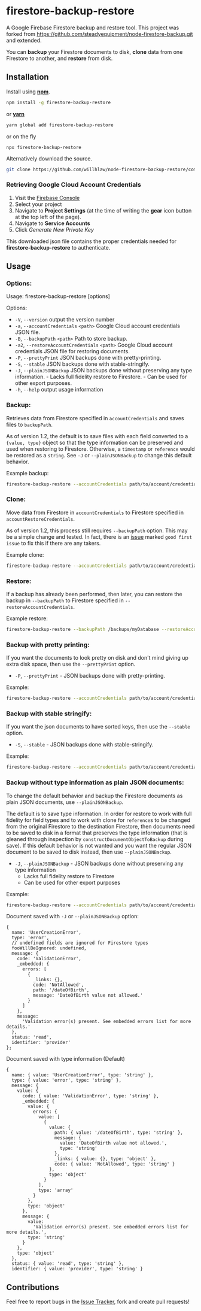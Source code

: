 # firestore-backup-restore

A Google Firebase Firestore backup and restore tool. This project was forked from https://github.com/steadyequipment/node-firestore-backup.git and extended.

You can **backup** your Firestore documents to disk, **clone** data from one Firestore to another, and **restore** from disk.

## Installation

Install using [**npm**](https://www.npmjs.com/).

```sh
npm install -g firestore-backup-restore
```

or [**yarn**](https://yarnpkg.com/en/)

```sh
yarn global add firestore-backup-restore
```

or on the fly

```
npx firestore-backup-restore
```

Alternatively download the source.

```sh
git clone https://github.com/willhlaw/node-firestore-backup-restore/commits/master
```

### Retrieving Google Cloud Account Credentials

1. Visit the [Firebase Console](https://console.firebase.google.com)
1. Select your project
1. Navigate to **Project Settings** (at the time of writing the **gear** icon button at the top left of the page).
1. Navigate to **Service Accounts**
1. Click _Generate New Private Key_

This downloaded json file contains the proper credentials needed for **firestore-backup-restore** to authenticate.

## Usage

### Options:

Usage: firestore-backup-restore [options]

Options:

* `-V`, `--version` output the version number
* `-a`, `--accountCredentials` `<path>` Google Cloud account credentials JSON file.
* `-B`, `--backupPath` `<path>` Path to store backup.
* `-a2`, `--restoreAccountCredentials` `<path>` Google Cloud account credentials JSON file for restoring documents.
* `-P`, `--prettyPrint` JSON backups done with pretty-printing.
* `-S`, `--stable` JSON backups done with stable-stringify.
* `-J`, `--plainJSONBackup` JSON backups done without preserving any type information. - Lacks full fidelity restore to Firestore. - Can be used for other export purposes.
* `-h`, `--help` output usage information

### Backup:

Retrieves data from Firestore specified in `accountCredentials` and saves files to `backupPath`.

As of version 1.2, the default is to save files with each field converted to a `{value, type}` object so that the type information can be preserved and used when restoring to Firestore. Otherwise, a `timestamp` or `reference` would be restored as a `string`. See `-J` or `--plainJSONBackup` to change this default behavior.

Example backup:

```sh
firestore-backup-restore --accountCredentials path/to/account/credentials/file.json --backupPath /backups/myDatabase
```

### Clone:

Move data from Firestore in `accountCredentials` to Firestore specified in `accountRestoreCredentials`.

As of version 1.2, this process still requires `--backupPath` option. This may be a simple change and tested. In fact, there is an [issue](https://github.com/willhlaw/node-firestore-backup-restore/issues/15) marked `good first issue` to fix this if there are any takers.

Example clone:

```sh
firestore-backup-restore --accountCredentials path/to/account/credentials/file.json --backupPath /backups/myDatabase --restoreAccountCredentials path/to/restore/credentials/file.json
```

### Restore:

If a backup has already been performed, then later, you can restore the backup in `--backupPath` to Firestore specified in `--restoreAccountCredentials`.

Example restore:

```sh
firestore-backup-restore --backupPath /backups/myDatabase --restoreAccountCredentials path/to/restore/credentials/file.json
```

### Backup with pretty printing:

If you want the documents to look pretty on disk and don't mind giving up extra disk space, then use the `--prettyPrint` option.

* `-P`, `--prettyPrint` - JSON backups done with pretty-printing.

Example:

```sh
firestore-backup-restore --accountCredentials path/to/account/credentials/file.json --backupPath /backups/myDatabase --prettyPrint
```

### Backup with stable stringify:

If you want the json documents to have sorted keys, then use the `--stable` option.

* `-S`, `--stable` - JSON backups done with stable-stringify.

Example:

```sh
firestore-backup-restore --accountCredentials path/to/account/credentials/file.json --backupPath /backups/myDatabase --stable
```

### Backup without type information as plain JSON documents:

To change the default behavior and backup the Firestore documents as plain JSON documents, use `--plainJSONBackup`.

The default is to save type information. In order for restore to work with full fidelity for field types and to work with clone for `reference`s to be changed from the original Firestore to the destination Firestore, then documents need to be saved to disk in a format that preserves the type information (that is gleaned through inspection by `constructDocumentObjectToBackup` during save). If this default behavior is not wanted and you want the regular JSON document to be saved to disk instead, then use `--plainJSONBackup`.

* `-J`, `--plainJSONBackup` - JSON backups done without preserving any type information
  * Lacks full fidelity restore to Firestore
  * Can be used for other export purposes

Example:

```sh
firestore-backup-restore --accountCredentials path/to/account/credentials/file.json --backupPath /backups/myDatabase --plainJSONBackup
```

Document saved with `-J` or `--plainJSONBackup` option:

```
{
  name: 'UserCreationError',
  type: 'error',
  // undefined fields are ignored for Firestore types
  fooWillBeIgnored: undefined,
  message: {
    code: 'ValidationError',
    _embedded: {
      errors: [
        {
          _links: {},
          code: 'NotAllowed',
          path: '/dateOfBirth',
          message: 'DateOfBirth value not allowed.'
        }
      ]
    },
    message:
      'Validation error(s) present. See embedded errors list for more details.'
  },
  status: 'read',
  identifier: 'provider'
};
```

Document saved with type information (Default)

```
{
  name: { value: 'UserCreationError', type: 'string' },
  type: { value: 'error', type: 'string' },
  message: {
    value: {
      code: { value: 'ValidationError', type: 'string' },
      _embedded: {
        value: {
          errors: {
            value: [
              {
                value: {
                  path: { value: '/dateOfBirth', type: 'string' },
                  message: {
                    value: 'DateOfBirth value not allowed.',
                    type: 'string'
                  },
                  _links: { value: {}, type: 'object' },
                  code: { value: 'NotAllowed', type: 'string' }
                },
                type: 'object'
              }
            ],
            type: 'array'
          }
        },
        type: 'object'
      },
      message: {
        value:
          'Validation error(s) present. See embedded errors list for more details.',
        type: 'string'
      }
    },
    type: 'object'
  },
  status: { value: 'read', type: 'string' },
  identifier: { value: 'provider', type: 'string' }
```

## Contributions

Feel free to report bugs in the [Issue Tracker](https://github.com/willhlaw/node-firestore-backup-restore/issues), fork and create pull requests!
